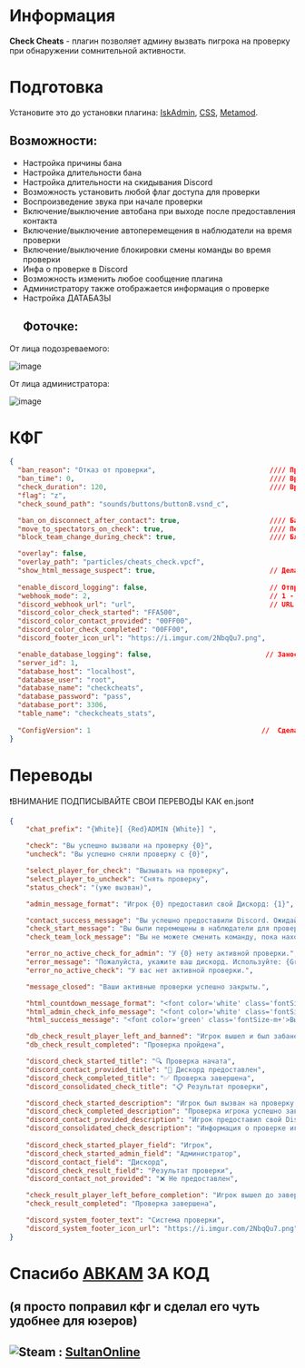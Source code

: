 # Информация
**Check Cheats** - плагин позволяет админу вызвать пигрока на проверку при обнаружении сомнительной активности.
# Подготовка
Установите это до установки плагина: [IskAdmin](https://github.com/Iksix/Iks_Admin), [CSS](https://github.com/roflmuffin/CounterStrikeSharp), [Metamod](https://www.sourcemm.net/).
## Возможности:
- Настройка причины бана
- Настройка длительности бана 
- Настройка длительности на скидывания Discord
- Возможность установить любой флаг доступа для проверки
- Воспроизведение звука при начале проверки
- Включение/выключение автобана при выходе после предоставления контакта
- Включение/выключение автоперемещения в наблюдатели на время проверки
- Включение/выключение блокировки смены команды во время проверки
- Инфа о проверке в Discord
- Возможность изменить любое сообщение плагина
- Администратору также отображается информация о проверке
- Настройка ДАТАБАЗЫ
  ## Фоточке:
От лица подозреваемого:

![image](https://github.com/user-attachments/assets/3206eb55-d98e-43a4-8534-2ed542ff226a)

От лица администратора:

![image](https://github.com/user-attachments/assets/047ef07d-2808-4fbf-b5c7-0c2038369859)

# КФГ
```json
{
  "ban_reason": "Отказ от проверки",                            //// Причина
  "ban_time": 0,                                                //// Время бана (0 - навсегда, в секундах)
  "check_duration": 120,                                        //// Время скидывания дс
  "flag": "z",
  "check_sound_path": "sounds/buttons/button8.vsnd_c",

  "ban_on_disconnect_after_contact": true,                      //// Банить после выхода (true, false)
  "move_to_spectators_on_check": true,                          //// Перебросить за наблюдателей (true, false)
  "block_team_change_during_check": true,                       //// Блокировать переходить за другую команду (true, false)

  "overlay": false,
  "overlay_path": "particles/cheats_check.vpcf",
  "show_html_message_suspect": true,                            // Делать ли HTML окно (true, false)
  
  "enable_discord_logging": false,                              // Отправлять в дс сервер инфу о проверке (true, false)
  "webhook_mode": 2,                                            // 1 - 3 сообщения, 2 - все в 1
  "discord_webhook_url": "url",                                 // URL вебхука (посмотрите гайд на ютубе)
  "discord_color_check_started": "FFA500",
  "discord_color_contact_provided": "00FF00",
  "discord_color_check_completed": "00FF00",
  "discord_footer_icon_url": "https://i.imgur.com/2NbqQu7.png",

  "enable_database_logging": false,                            // Заносить проверки в датабазу (true, false)
  "server_id": 1,
  "database_host": "localhost",
  "database_user": "root",
  "database_name": "checkcheats",
  "database_password": "pass",
  "database_port": 3306,
  "table_name": "checkcheats_stats",
  
  "ConfigVersion": 1                                          //  Сделано SultanOnline и ABKAM
}
```

# Переводы
❗ВНИМАНИЕ ПОДПИСЫВАЙТЕ СВОИ ПЕРЕВОДЫ КАК en.json❗
```json
{
    "chat_prefix": "{White}[ {Red}ADMIN {White}] ",

    "check": "Вы успешно вызвали на проверку {0}",
    "uncheck": "Вы успешно сняли проверку с {0}",

    "select_player_for_check": "Вызывать на проверку",
    "select_player_to_uncheck": "Снять проверку",
    "status_check": "(уже вызван)",

    "admin_message_format": "Игрок {0} предоставил свой Дискорд: {1}",

    "contact_success_message": "Вы успешно предоставили Discord. Ожидайте, администратор скоро отправит вам запрос в Discord.",
    "check_start_message": "Вы были перемещены в наблюдатели для проверки",
    "check_team_lock_message": "Вы не можете сменить команду, пока находитесь на проверке",

    "error_no_active_check_for_admin": "У {0} нету активной проверки.",
    "error_message": "Пожалуйста, укажите ваш дискорд. Используйте: {Green}!contact ваш_дискорд",    
    "error_no_active_check": "У вас нет активной проверки.",

    "message_closed": "Ваши активные проверки успешно закрыты.",

    "html_countdown_message_format": "<font color='white' class='fontSize-m+'>Вы были вызваны на проверку. Оставшееся время: <font color='red'>{0} сек.</font> Отправьте свой <font color='#5865F2'>Discord</font> через команду: <font color='yellow'>!contact ваш_дискорд</font></font>",
    "html_admin_check_info_message": "<font color='white' class='fontSize-m'>Проверка игрока:</font><br><font color='red' class='fontSize-m'>{0}</font><br><font color='white' class='fontSize-m'>Оставшееся время: <font color='yellow' class='fontSize-l'>{1} сек.</font></font><br><font color='gray' class='fontSize-s'>Для скрытия сообщения напишите !close</font>",
    "html_success_message": "<font color='green' class='fontSize-m+'>Вы успешно прошли проверку.</font>",

    "db_check_result_player_left_and_banned": "Игрок вышел и был забанен",
    "db_check_result_completed": "Проверка пройдена",

    "discord_check_started_title": "🔍 Проверка начата",
    "discord_contact_provided_title": "📱 Дискорд предоставлен",
    "discord_check_completed_title": "✅ Проверка завершена",
    "discord_consolidated_check_title": "📋 Результат проверки",    

    "discord_check_started_description": "Игрок был вызван на проверку.",
    "discord_check_completed_description": "Проверка игрока успешно завершена.",
    "discord_contact_provided_description": "Игрок предоставил свой Discord контакт.",
    "discord_consolidated_check_description": "Информация о проверке игрока администратором.",
    
    "discord_check_started_player_field": "Игрок",
    "discord_check_started_admin_field": "Администратор",
    "discord_contact_field": "Дискорд",
    "discord_check_result_field": "Результат проверки",
    "discord_contact_not_provided": "❌ Не предоставлен",

    "check_result_player_left_before_completion": "Игрок вышел до завершения проверки",
    "check_result_completed": "Проверка завершена",

    "discord_system_footer_text": "Система проверки",
    "discord_system_footer_icon_url": "https://i.imgur.com/2NbqQu7.png"
}

```
# Спасибо **[ABKAM](https://github.com/ABKAM2023)** ЗА КОД 
## (я просто поправил кфг и сделал его чуть удобнее для юзеров)
## ![Steam](https://img.shields.io/badge/steam-%23000000.svg?style=for-the-badge&logo=steam&logoColor=white) : [SultanOnline](https://steamcommunity.com/id/SultanOnline)

